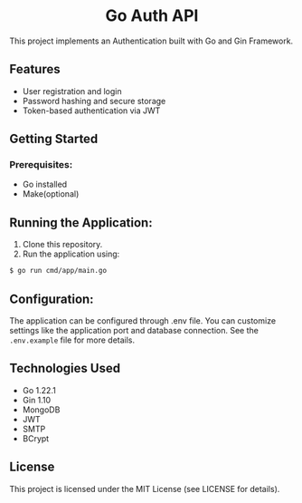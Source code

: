 <h1 align="center">Go Auth API</h1>
This project implements an Authentication built with Go and Gin Framework.

<h2>Features</h2>

- User registration and login
- Password hashing and secure storage
- Token-based authentication via JWT

<h2>Getting Started</h2>
<h3>Prerequisites:</h3>

- Go installed
- Make(optional)

<h2>Running the Application:</h2>

1. Clone this repository.
2. Run the application using:

```bash
$ go run cmd/app/main.go
```

<h2>Configuration:</h2>

The application can be configured through .env file.
You can customize settings like the application port and database connection.
See the `.env.example` file for more details.

<h2>Technologies Used</h2>

- Go 1.22.1
- Gin 1.10
- MongoDB
- JWT
- SMTP
- BCrypt

<h2>License</h2>

This project is licensed under the MIT License (see LICENSE for details).
